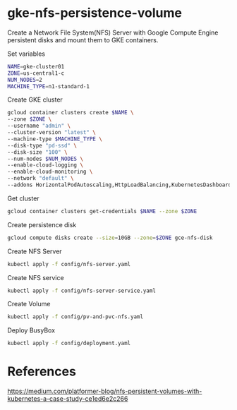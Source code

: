 # gke-nfs-persistence-volume

Create a Network File System(NFS) Server with Google Compute Engine persistent disks and mount them to GKE containers.

Set variables

```bash
NAME=gke-cluster01
ZONE=us-central1-c
NUM_NODES=2
MACHINE_TYPE=n1-standard-1
```

Create GKE cluster

```bash
gcloud container clusters create $NAME \
--zone $ZONE \
--username "admin" \
--cluster-version "latest" \
--machine-type $MACHINE_TYPE \
--disk-type "pd-ssd" \
--disk-size "100" \
--num-nodes $NUM_NODES \
--enable-cloud-logging \
--enable-cloud-monitoring \
--network "default" \
--addons HorizontalPodAutoscaling,HttpLoadBalancing,KubernetesDashboard
```

Get cluster

```bash
gcloud container clusters get-credentials $NAME --zone $ZONE
```

Create persistence disk

```bash
gcloud compute disks create --size=10GB --zone=$ZONE gce-nfs-disk
```

Create NFS Server

```bash
kubectl apply -f config/nfs-server.yaml
```

Create NFS service

```bash
kubectl apply -f config/nfs-server-service.yaml
```

Create Volume

```bash
kubectl apply -f config/pv-and-pvc-nfs.yaml
```

Deploy BusyBox

```bash
kubectl apply -f config/deployment.yaml 
```

# References

https://medium.com/platformer-blog/nfs-persistent-volumes-with-kubernetes-a-case-study-ce1ed6e2c266